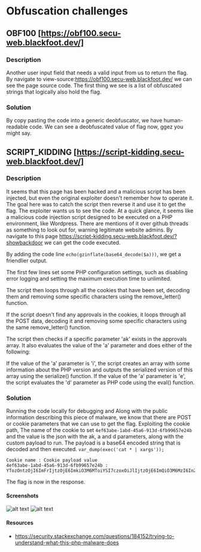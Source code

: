 # Obfuscation challenges

## OBF100 [https://obf100.secu-web.blackfoot.dev/]

### Description
Another user input field that needs a valid input from us to return the flag.
By navigate to view-source:https://obf100.secu-web.blackfoot.dev/ we can see the page source code.
The first thing we see is a list of obfuscated strings that logically also hold the flag.

### Solution
By copy pasting the code into a generic deobfuscator, we have human-readable code.
We can see a deobfuscated value of flag now, ggez you might say.

## SCRIPT_KIDDING [https://script-kidding.secu-web.blackfoot.dev/]

### Description
It seems that this page has been hacked and a malicious script has been injected, but even the original exploiter doesn't remember how to operate it.
The goal here was to catch the script then reverse it and use it to get the flag.
The exploiter wants us to see the code. At a quick glance, it seems like a malicious code injection script designed to be executed on a PHP environment, like Wordpress. There are mentions of it over github threads as something to look out for, warning legitimate website admins.
By navigate to this page https://script-kidding.secu-web.blackfoot.dev/?showbackdoor we can get the code executed. 

By adding the code line `echo(gzinflate(base64_decode($a)))`, we get a friendlier output.

The first few lines set some PHP configuration settings, such as disabling error logging and setting the maximum execution time to unlimited.

The script then loops through all the cookies that have been set, decoding them and removing some specific characters using the remove_letter() function.

If the script doesn't find any approvals in the cookies, it loops through all the POST data, decoding it and removing some specific characters using the same remove_letter() function.

The script then checks if a specific parameter 'ak' exists in the approvals array. It also evaluates the value of the 'a' parameter and does either of the following:

If the value of the 'a' parameter is 'i', the script creates an array with some information about the PHP version and outputs the serialized version of this array using the serialize() function.
If the value of the 'a' parameter is 'e', the script evaluates the 'd' parameter as PHP code using the eval() function.

### Solution
Running the code locally for debugging and Along with the public information describing this piece of malware, we know that there are POST or cookie parameters that we can use to get the flag.
Exploiting the cookie path, The name of the cookie to set `4ef63abe-1abd-45a6-913d-6fb99657e24b` and the value is the json with the ak, a and d parameters, along with the custom payload to run.
The payload is a base64 encoded string that is decoded and then executed.
```var_dump(exec('cat * | xargs'));```

```
Cookie name : Cookie payload value
4ef63abe-1abd-45a6-913d-6fb99657e24b : YTozOntzOjI6ImFrIjtzOjE6ImkiO3M6MToiYSI7czoxOiJlIjtzOjE6ImQiO3M6MzI6InZhcl9kdW1wKGV4ZWMoJ2NhdCAqIHwgeGFyZ3MnKSk7Ijt9
```
The flag is now in the response.

#### Screenshots

![alt text](https://github.com/kodoshi/blackfoot-web-ctf/blob/main/images/scriptkidding_1.png?raw=true)
![alt text](https://github.com/kodoshi/blackfoot-web-ctf/blob/main/images/scriptkidding_2.png?raw=true)

#### Resources
 - https://security.stackexchange.com/questions/184152/trying-to-understand-what-this-php-malware-does




